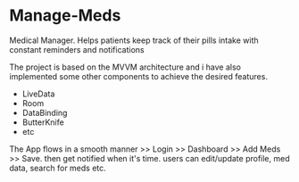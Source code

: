 # Manage-Meds
Medical Manager. Helps patients keep track of their pills intake with constant reminders and notifications

The project is based on the MVVM architecture and i have also implemented some other components to achieve the desired features. 
* LiveData
* Room
* DataBinding
* ButterKnife
* etc

The App flows in a smooth manner >> Login >> Dashboard >> Add Meds >> Save. then get notified when it's time. users can edit/update profile, med data, search for meds etc.
